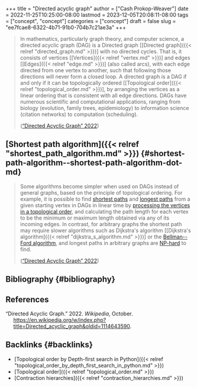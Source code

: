 +++
title = "Directed acyclic graph"
author = ["Cash Prokop-Weaver"]
date = 2022-11-25T10:25:00-08:00
lastmod = 2023-12-05T20:08:11-08:00
tags = ["concept", "concept"]
categories = ["concept"]
draft = false
slug = "ee7fcae8-6322-4b71-91b0-704b7c21ae3a"
+++

> In mathematics, particularly graph theory, and computer science, a directed acyclic graph (DAG) is a Directed graph [[Directed graph]({{< relref "directed_graph.md" >}})] with no directed cycles. That is, it consists of vertices [[Vertices]({{< relref "vertex.md" >}})] and edges [[Edges]({{< relref "edge.md" >}})] (also called arcs), with each edge directed from one vertex to another, such that following those directions will never form a closed loop. A directed graph is a DAG if and only if it can be topologically ordered [[Topological order]({{< relref "topological_order.md" >}})], by arranging the vertices as a linear ordering that is consistent with all edge directions. DAGs have numerous scientific and computational applications, ranging from biology (evolution, family trees, epidemiology) to information science (citation networks) to computation (scheduling).
>
> (<a href="#citeproc_bib_item_1">“Directed Acyclic Graph” 2022</a>)


## [Shortest path algorithm]({{< relref "shortest_path_algorithm.md" >}}) {#shortest-path-algorithm--shortest-path-algorithm-dot-md}

> Some algorithms become simpler when used on DAGs instead of general graphs, based on the principle of topological ordering. For example, it is possible to find [shortest paths](https://en.wikipedia.org/wiki/Shortest_path) and [longest paths](https://en.wikipedia.org/wiki/Longest_path_problem) from a given starting vertex in DAGs in linear time by [processing the vertices in a topological order](https://en.wikipedia.org/wiki/Topological_sorting#Application_to_shortest_path_finding), and calculating the path length for each vertex to be the minimum or maximum length obtained via any of its incoming edges. In contrast, for arbitrary graphs the shortest path may require slower algorithms such as Dijkstra's algorithm [[Dijkstra's algorithm]({{< relref "dijkstra_s_algorithm.md" >}})] or the [Bellman--Ford algorithm](https://en.wikipedia.org/wiki/Bellman%E2%80%93Ford_algorithm), and longest paths in arbitrary graphs are [NP-hard](https://en.wikipedia.org/wiki/NP-hard) to find.
>
> (<a href="#citeproc_bib_item_1">“Directed Acyclic Graph” 2022</a>)


## Bibliography {#bibliography}

## References

<style>.csl-entry{text-indent: -1.5em; margin-left: 1.5em;}</style><div class="csl-bib-body">
  <div class="csl-entry"><a id="citeproc_bib_item_1"></a>“Directed Acyclic Graph.” 2022. <i>Wikipedia</i>, October. <a href="https://en.wikipedia.org/w/index.php?title=Directed_acyclic_graph&oldid=1114643590">https://en.wikipedia.org/w/index.php?title=Directed_acyclic_graph&#38;oldid=1114643590</a>.</div>
</div>


## Backlinks {#backlinks}

-   [Topological order by Depth-first search in Python]({{< relref "topological_order_by_depth_first_search_in_python.md" >}})
-   [Topological order]({{< relref "topological_order.md" >}})
-   [Contraction hierarchies]({{< relref "contraction_hierarchies.md" >}})
